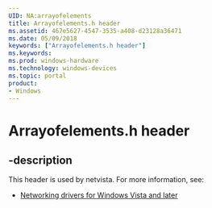 ```yaml
---
UID: NA:arrayofelements
title: Arrayofelements.h header
ms.assetid: 467e5627-4547-3535-a408-d23128a36471
ms.date: 05/09/2018
keywords: ["Arrayofelements.h header"]
ms.keywords: 
ms.prod: windows-hardware
ms.technology: windows-devices
ms.topic: portal
product:
- Windows
---
```


# Arrayofelements.h header


## -description


This header is used by netvista. For more information, see:

- [Networking drivers for Windows Vista and later](../_netvista/index.md)
